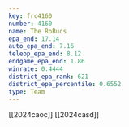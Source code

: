 ```yaml
---
key: frc4160
number: 4160
name: The RoBucs
epa_end: 17.14
auto_epa_end: 7.16
teleop_epa_end: 8.12
endgame_epa_end: 1.86
winrate: 0.4444
district_epa_rank: 621
district_epa_percentile: 0.6552
type: Team
---
```

[[2024caoc]]
[[2024casd]]
